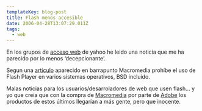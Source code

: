 ```yaml
---
templateKey: blog-post
title: Flash menos accesible
date: 2006-04-28T13:07:29.011Z
tags:
  - web
---
```

En los grupos de [acceso web](http://es.groups.yahoo.com/group/accesoweb/) de yahoo he leido una noticia que me ha parecido por lo menos ‘decepcionante’.

Segun una [articulo](http://barrapunto.com/article.pl?sid=06/04/21/1640247) aparecido en barrapunto Macromedia prohí­be el uso de Flash Player en varios sistemas operativos, BSD incluido.

Malas noticias para los usuarios/desarroladores de web que usen flash… y yo que creía que con la compra de [Macromedia](http://www.macromedia.com/es/) por parte de [Adobe](http://www.adobe.es/) los productos de estos ­últimos llegarí­an a más gente, pero que inocente.